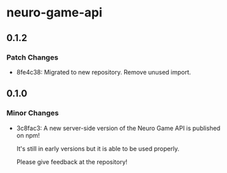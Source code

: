 # neuro-game-api

## 0.1.2

### Patch Changes

- 8fe4c38: Migrated to new repository.
  Remove unused import.

## 0.1.0

### Minor Changes

- 3c8fac3: A new server-side version of the Neuro Game API is published on npm!

  It's still in early versions but it is able to be used properly.

  Please give feedback at the repository!
